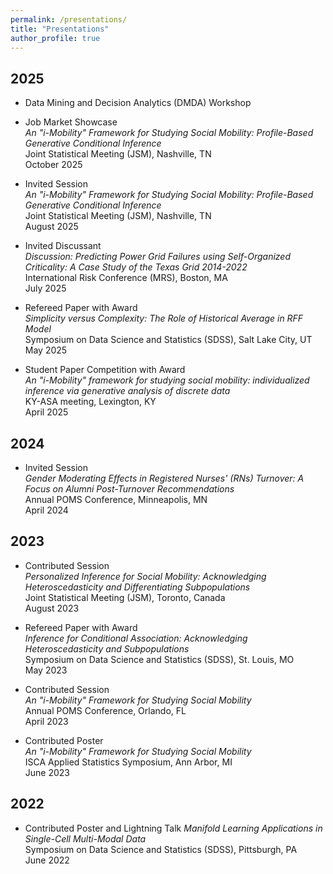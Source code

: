 ```yaml
---
permalink: /presentations/
title: "Presentations"
author_profile: true
---
```


## 2025

- Data Mining and Decision Analytics (DMDA) Workshop  
- Job Market Showcase  
*An "i-Mobility" Framework for Studying Social Mobility: Profile-Based Generative Conditional Inference*  
Joint Statistical Meeting (JSM), Nashville, TN  
October 2025 

- Invited Session  
*An "i-Mobility" Framework for Studying Social Mobility: Profile-Based Generative Conditional Inference*  
Joint Statistical Meeting (JSM), Nashville, TN  
August 2025 

- Invited Discussant  
*Discussion: Predicting Power Grid Failures using Self-Organized Criticality: A Case Study of the Texas Grid 2014-2022*  
International Risk Conference (MRS), Boston, MA  
July 2025

- Refereed Paper with Award  
*Simplicity versus Complexity: The Role of Historical Average in RFF Model*  
Symposium on Data Science and Statistics (SDSS), Salt Lake City, UT  
May 2025

- Student Paper Competition with Award  
*An "i-Mobility" framework for studying social mobility: individualized inference via generative analysis of discrete data*  
KY-ASA meeting, Lexington, KY  
April 2025

## 2024

- Invited Session  
*Gender Moderating Effects in Registered Nurses' (RNs) Turnover: A Focus on Alumni Post-Turnover Recommendations*  
Annual POMS Conference, Minneapolis, MN  
April 2024

## 2023

- Contributed Session  
*Personalized Inference for Social Mobility: Acknowledging Heteroscedasticity and Differentiating Subpopulations*  
Joint Statistical Meeting (JSM), Toronto, Canada  
August 2023

- Refereed Paper with Award  
*Inference for Conditional Association: Acknowledging Heteroscedasticity and Subpopulations*  
Symposium on Data Science and Statistics (SDSS), St. Louis, MO  
May 2023

- Contributed Session  
*An "i-Mobility" Framework for Studying Social Mobility*  
Annual POMS Conference, Orlando, FL  
April 2023

- Contributed Poster  
*An "i-Mobility" Framework for Studying Social Mobility*  
ISCA Applied Statistics Symposium, Ann Arbor, MI  
June 2023 

## 2022

- Contributed Poster and Lightning Talk 
*Manifold Learning Applications in Single-Cell Multi-Modal Data*  
Symposium on Data Science and Statistics (SDSS), Pittsburgh, PA  
June 2022
